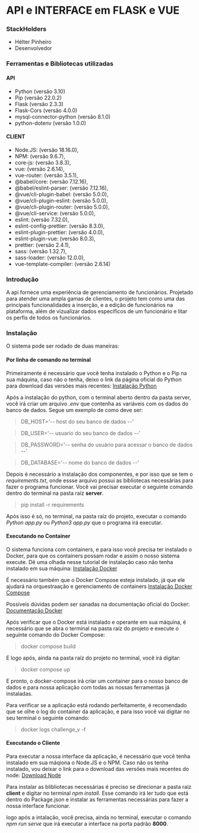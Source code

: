 # API e INTERFACE em FLASK e VUE

### StackHolders
- Hélter Pinheiro
- Desenvolvedor

### Ferramentas e Bibliotecas utilizadas
#### API
  - Python (versão 3.10)
  - Pip (versão 22.0.2)
  - Flask (versão 2.3.3)
  - Flask-Cors (versão 4.0.0)
  - mysql-connector-python (versão 8.1.0)
  - python-dotenv (versão 1.0.0)

#### CLIENT
  - Node.JS: (versão 18.16.0),
  - NPM: (versão 9.6.7),
  - core-js: (versão 3.8.3),
  - vue: (versão 2.6.14),
  - vue-router: (versão 3.5.1),
  - @babel/core: (versão 7.12.16),
  - @babel/eslint-parser: (versão 7.12.16),
  - @vue/cli-plugin-babel: (versão 5.0.0),
  - @vue/cli-plugin-eslint: (versão 5.0.0),
  - @vue/cli-plugin-router: (versão 5.0.0),
  - @vue/cli-service: (versão 5.0.0),
  - eslint: (versão 7.32.0),
  - eslint-config-prettier: (versão 8.3.0),
  - eslint-plugin-prettier: (versão 4.0.0),
  - eslint-plugin-vue: (versão 8.0.3),
  - prettier: (versão 2.4.1),
  - sass: (versão 1.32.7),
  - sass-loader: (versão 12.0.0),
  - vue-template-compiler: (versão 2.6.14)

### Introdução
  A api fornece uma experiência de gerenciamento de funcionários. Projetado para atender uma ampla gamas de clientes, o projeto tem como uma das principais funcionalidades a
  inserção, e a edição de funcionários na plataforma, além de vizualizar dados específicos de um funcionário e litar os perfis de todos os funcionários.

### Instalação
  O sistema pode ser rodado de duas maneiras:
  #### Por linha de comando no terminal
  Primeiramente é necessário que você tenha instalado o Python e o Pip na sua máquina, caso não o tenha, deixo o link da página oficial do Python para download das versões 
  mais recentes: [Instalação Python](https://www.python.org/downloads/)

  Após a instalação do python, com o terminal aberto dentro da pasta server, você irá criar um arquivo *.env* que contenha as variáveis com os dados do banco de dados.
  Segue um exemplo de como deve ser:
  
  >DB_HOST='-- host do seu banco de dados --'

  >DB_USER='-- usuario do seu banco de dados --'

  >DB_PASSWORD='-- senha do usuário para acessar o banco de dados --'

  >DB_DATABASE='-- nome do banco de dados --'

  Depois é necessário a instalação dos componentes, e por isso que se tem o *requirements.txt*, onde essse arquivo possui as bibliotecas necessárias para fazer o programa funcionar. Você vai precisar executar o seguinte comando dentro do terminal na pasta raíz **server**.

  > pip install -r requirements

  Após isso é só, no terminal, na pasta raíz do projeto, executar o comando *Python app.py* ou *Python3 app.py* que o programa irá executar.

  #### Executando no Container
   O sistema funciona com containers, e para isso você precisa ter instalado o Docker, para que os containers possam rodar e assim o nosso sistema execute. Dê uma olhada nesse tutorial de instalação caso não tenha instalado em sua máquina:
  [Instalação Docker](https://docs.docker.com/get-docker/)

  É necessário também que o Docker Compose esteja instalado, já que ele ajudará na orquestraação e gerenciamento de containers
  [Instalação Docker Compose](https://docs.docker.com/compose/install/)

  Possíveis dúvidas podem ser sanadas na documentação oficial do Docker:
  [Documentação Docker](https://docs.docker.com/)

  Após verificar que o Docker está instalado e operante em sua máquina, é necessário que se abra o terminal na pasta raíz do projeto e execute o seguinte comando do Docker Compose:
  > docker compose build

  E logo após, ainda na pasta raíz do projeto no terminal, você irá digitar:
  > docker compose up

  E pronto, o docker-compose irá criar um container para o nosso banco de dados e para nossa aplicação com todas as nossas ferramentas já instaladas.

  Para verificar se a aplicação está rodando perfeitamente, é recomendado que se olhe o log do container da aplicação, e para isso você vai digitar no seu terminal o seguinte comando:
  > docker logs challenge_v -f

  #### Executando o Cliente
  Para executar a nossa interface da aplicação, é necessário que você tenha instalado em sua máqiona o Node.JS e o NPM. Caso não os tenha instalado, vou deixar o link para o download das versões mais recentes do node: [Download Node](https://nodejs.org/en)

  Para instalar as blibliotecas necessárias é preciso se direcionar a pasta raiz **client** e digitar no terminal *npm install*. Esse comando irá ler tudo que está dentro do Package.json e instalar as ferramentas necessárias para fazer a nossa interface funcionar.

  logo após a intalação, você precisa, ainda no terminal, executar o comando *npm run serve* que irá executar a interface na porta padrão **8000**.

  



